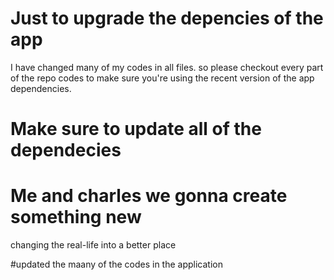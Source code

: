 # Just to upgrade the depencies of the app


I have changed many of my codes in all files. so please checkout every part of the repo codes to make sure you're using the recent version of the app dependencies.

# Make sure to update all of the dependecies

# Me and charles we gonna create something new

changing the real-life into a better place 

#updated the maany of the codes in the application

